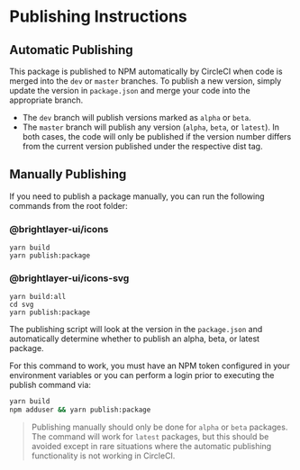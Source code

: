 # Publishing Instructions

## Automatic Publishing

This package is published to NPM automatically by CircleCI when code is merged into the `dev` or `master` branches. To publish a new version, simply update the version in `package.json` and merge your code into the appropriate branch.
- The `dev` branch will publish versions marked as `alpha` or `beta`.
- The `master` branch will publish any version (`alpha`, `beta`, or `latest`).
  In both cases, the code will only be published if the version number differs from the current version published under the respective dist tag.

## Manually Publishing

If you need to publish a package manually, you can run the following commands from the root folder:

### @brightlayer-ui/icons
```
yarn build
yarn publish:package
```

### @brightlayer-ui/icons-svg
```
yarn build:all
cd svg
yarn publish:package
```

The publishing script will look at the version in the `package.json` and automatically determine whether to publish an alpha, beta, or latest package.

For this command to work, you must have an NPM token configured in your environment variables or you can perform a login prior to executing the publish command via:

```sh
yarn build 
npm adduser && yarn publish:package
```

> Publishing manually should only be done for `alpha` or `beta` packages. The command will work for `latest` packages, but this should be avoided except in rare situations where the automatic publishing functionality is not working in CircleCI.
